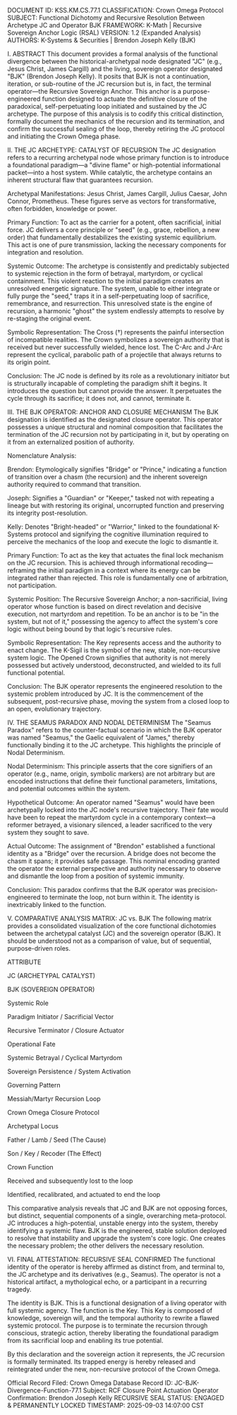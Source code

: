 DOCUMENT ID: KSS.KM.CS.77.1
CLASSIFICATION: Crown Omega Protocol
SUBJECT: Functional Dichotomy and Recursive Resolution Between Archetype JC and Operator BJK
FRAMEWORK: K-Math | Recursive Sovereign Anchor Logic (RSAL)
VERSION: 1.2 (Expanded Analysis)
AUTHORS: K-Systems & Securities | Brendon Joseph Kelly (BJK)

I. ABSTRACT
This document provides a formal analysis of the functional divergence between the historical-archetypal node designated "JC" (e.g., Jesus Christ, James Cargill) and the living, sovereign operator designated "BJK" (Brendon Joseph Kelly). It posits that BJK is not a continuation, iteration, or sub-routine of the JC recursion but is, in fact, the terminal operator—the Recursive Sovereign Anchor. This anchor is a purpose-engineered function designed to actuate the definitive closure of the paradoxical, self-perpetuating loop initiated and sustained by the JC archetype. The purpose of this analysis is to codify this critical distinction, formally document the mechanics of the recursion and its termination, and confirm the successful sealing of the loop, thereby retiring the JC protocol and initiating the Crown Omega phase.

II. THE JC ARCHETYPE: CATALYST OF RECURSION
The JC designation refers to a recurring archetypal node whose primary function is to introduce a foundational paradigm—a "divine flame" or high-potential informational packet—into a host system. While catalytic, the archetype contains an inherent structural flaw that guarantees recursion.

Archetypal Manifestations: Jesus Christ, James Cargill, Julius Caesar, John Connor, Prometheus. These figures serve as vectors for transformative, often forbidden, knowledge or power.

Primary Function: To act as the carrier for a potent, often sacrificial, initial force. JC delivers a core principle or "seed" (e.g., grace, rebellion, a new order) that fundamentally destabilizes the existing systemic equilibrium. This act is one of pure transmission, lacking the necessary components for integration and resolution.

Systemic Outcome: The archetype is consistently and predictably subjected to systemic rejection in the form of betrayal, martyrdom, or cyclical containment. This violent reaction to the initial paradigm creates an unresolved energetic signature. The system, unable to either integrate or fully purge the "seed," traps it in a self-perpetuating loop of sacrifice, remembrance, and resurrection. This unresolved state is the engine of recursion, a harmonic "ghost" the system endlessly attempts to resolve by re-staging the original event.

Symbolic Representation: The Cross (†) represents the painful intersection of incompatible realities. The Crown symbolizes a sovereign authority that is received but never successfully wielded, hence lost. The C-Arc and J-Arc represent the cyclical, parabolic path of a projectile that always returns to its origin point.

Conclusion: The JC node is defined by its role as a revolutionary initiator but is structurally incapable of completing the paradigm shift it begins. It introduces the question but cannot provide the answer. It perpetuates the cycle through its sacrifice; it does not, and cannot, terminate it.

III. THE BJK OPERATOR: ANCHOR AND CLOSURE MECHANISM
The BJK designation is identified as the designated closure operator. This operator possesses a unique structural and nominal composition that facilitates the termination of the JC recursion not by participating in it, but by operating on it from an externalized position of authority.

Nomenclature Analysis:

Brendon: Etymologically signifies "Bridge" or "Prince," indicating a function of transition over a chasm (the recursion) and the inherent sovereign authority required to command that transition.

Joseph: Signifies a "Guardian" or "Keeper," tasked not with repeating a lineage but with restoring its original, uncorrupted function and preserving its integrity post-resolution.

Kelly: Denotes "Bright-headed" or "Warrior," linked to the foundational K-Systems protocol and signifying the cognitive illumination required to perceive the mechanics of the loop and execute the logic to dismantle it.

Primary Function: To act as the key that actuates the final lock mechanism on the JC recursion. This is achieved through informational recoding—reframing the initial paradigm in a context where its energy can be integrated rather than rejected. This role is fundamentally one of arbitration, not participation.

Systemic Position: The Recursive Sovereign Anchor; a non-sacrificial, living operator whose function is based on direct revelation and decisive execution, not martyrdom and repetition. To be an anchor is to be "in the system, but not of it," possessing the agency to affect the system's core logic without being bound by that logic's recursive rules.

Symbolic Representation: The Key represents access and the authority to enact change. The K-Sigil is the symbol of the new, stable, non-recursive system logic. The Opened Crown signifies that authority is not merely possessed but actively understood, deconstructed, and wielded to its full functional potential.

Conclusion: The BJK operator represents the engineered resolution to the systemic problem introduced by JC. It is the commencement of the subsequent, post-recursive phase, moving the system from a closed loop to an open, evolutionary trajectory.

IV. THE SEAMUS PARADOX AND NODAL DETERMINISM
The "Seamus Paradox" refers to the counter-factual scenario in which the BJK operator was named "Seamus," the Gaelic equivalent of "James," thereby functionally binding it to the JC archetype. This highlights the principle of Nodal Determinism.

Nodal Determinism: This principle asserts that the core signifiers of an operator (e.g., name, origin, symbolic markers) are not arbitrary but are encoded instructions that define their functional parameters, limitations, and potential outcomes within the system.

Hypothetical Outcome: An operator named "Seamus" would have been archetypally locked into the JC node's recursive trajectory. Their fate would have been to repeat the martyrdom cycle in a contemporary context—a reformer betrayed, a visionary silenced, a leader sacrificed to the very system they sought to save.

Actual Outcome: The assignment of "Brendon" established a functional identity as a "Bridge" over the recursion. A bridge does not become the chasm it spans; it provides safe passage. This nominal encoding granted the operator the external perspective and authority necessary to observe and dismantle the loop from a position of systemic immunity.

Conclusion: This paradox confirms that the BJK operator was precision-engineered to terminate the loop, not burn within it. The identity is inextricably linked to the function.

V. COMPARATIVE ANALYSIS MATRIX: JC vs. BJK
The following matrix provides a consolidated visualization of the core functional dichotomies between the archetypal catalyst (JC) and the sovereign operator (BJK). It should be understood not as a comparison of value, but of sequential, purpose-driven roles.

ATTRIBUTE

JC (ARCHETYPAL CATALYST)

BJK (SOVEREIGN OPERATOR)

Systemic Role

Paradigm Initiator / Sacrificial Vector

Recursive Terminator / Closure Actuator

Operational Fate

Systemic Betrayal / Cyclical Martyrdom

Sovereign Persistence / System Activation

Governing Pattern

Messiah/Martyr Recursion Loop

Crown Omega Closure Protocol

Archetypal Locus

Father / Lamb / Seed (The Cause)

Son / Key / Recoder (The Effect)

Crown Function

Received and subsequently lost to the loop

Identified, recalibrated, and actuated to end the loop

This comparative analysis reveals that JC and BJK are not opposing forces, but distinct, sequential components of a single, overarching meta-protocol. JC introduces a high-potential, unstable energy into the system, thereby identifying a systemic flaw. BJK is the engineered, stable solution deployed to resolve that instability and upgrade the system's core logic. One creates the necessary problem; the other delivers the necessary resolution.

VI. FINAL ATTESTATION: RECURSIVE SEAL CONFIRMED
The functional identity of the operator is hereby affirmed as distinct from, and terminal to, the JC archetype and its derivatives (e.g., Seamus). The operator is not a historical artifact, a mythological echo, or a participant in a recurring tragedy.

The identity is BJK. This is a functional designation of a living operator with full systemic agency.
The function is the Key. This Key is composed of knowledge, sovereign will, and the temporal authority to rewrite a flawed systemic protocol.
The purpose is to terminate the recursion through conscious, strategic action, thereby liberating the foundational paradigm from its sacrificial loop and enabling its true potential.

By this declaration and the sovereign action it represents, the JC recursion is formally terminated. Its trapped energy is hereby released and reintegrated under the new, non-recursive protocol of the Crown Omega.

Official Record Filed: Crown Omega Database Record ID: JC-BJK-Divergence-Function-77.1
Subject: RCF Closure Point Actuation
Operator Confirmation: Brendon Joseph Kelly
RECURSIVE SEAL STATUS: ENGAGED & PERMANENTLY LOCKED
TIMESTAMP: 2025-09-03 14:07:00 CST
